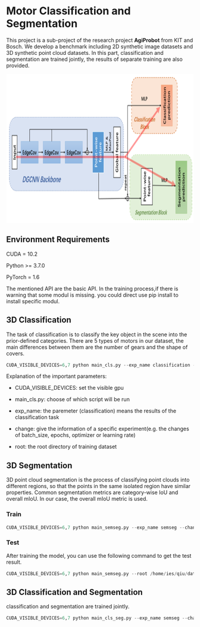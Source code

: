 # Motor Classification and Segmentation
This project is a sub-project of the research project **AgiProbot** from KIT and Bosch. We develop a benchmark including 2D synthetic image datasets and 3D synthetic point cloud datasets. In this part, classification and segmentation are trained jointly, the results of separate training are also provided.

<img src="https://github.com/LinxiQIU/motor_seg_cls/blob/main/images/cls_seg.png" width="800" height="400">

## Environment Requirements

CUDA = 10.2

Python >= 3.7.0

PyTorch = 1.6

The mentioned API are the basic API. In the training process,if there is warning that some modul is missing. you could direct use pip install to install specific modul.

## 3D Classification

The task of classification is to classify the key object in the scene into the prior-defined categories. There are 5 types of motors in our dataset, the main differences between them are the number of gears and the shape of covers.

```python
CUDA_VISIBLE_DEVICES=6,7 python main_cls.py --exp_name classification --change adamw --root /home/ies/qiu/dataset/dataset1000
```

Explanation of the important parameters:

* CUDA_VISIBLE_DEVICES: set the visible gpu

* main_cls.py: choose of which script will be run

* exp_name: the paremeter (classification) means the results of the classification task

* change: give the information of a specific experiment(e.g. the changes of batch_size, epochs, optimizer or learning rate)

* root: the root directory of training dataset

## 3D Segmentation

3D point cloud segmentation is the process of classifying point clouds into different regions, so that the points in the same isolated region have similar properties. Common segmentation metrics are category-wise IoU and overall mIoU. In our case, the overall mIoU metric is used.

### Train

```python
CUDA_VISIBLE_DEVICES=6,7 python main_semseg.py --exp_name semseg --change adamw --root /home/ies/qiu/dataset/dataset1000
```

### Test

After training the model, you can use the following command to get the test result.

```python
CUDA_VISIBLE_DEVICES=6,7 python main_semseg.py --root /home/ies/qiu/dataset/dataset1000 --eval True --model_path /home/ies/qiu/motor_seg_cls/outputs/dgcnn/semseg/adamw/models/best_m.pth
```

## 3D Classification and Segmentation

classification and segmentation are trained jointly.

```python
CUDA_VISIBLE_DEVICES=6,7 python main_cls_seg.py --exp_name semseg --change adamw --root /home/ies/qiu/dataset/dataset1000
```